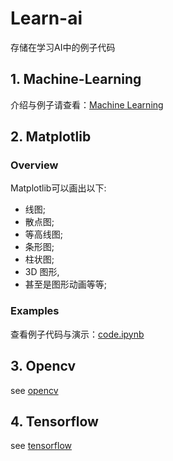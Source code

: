 # Learn-ai

存储在学习AI中的例子代码

## 1. Machine-Learning

介绍与例子请查看：[Machine Learning](./machine-learning/readme.md)


## 2. Matplotlib

### Overview

Matplotlib可以画出以下:

- 线图;
- 散点图;
- 等高线图;
- 条形图;
- 柱状图;
- 3D 图形,
- 甚至是图形动画等等;

### Examples

查看例子代码与演示：[code.ipynb](./matplotlib/examples.ipynb)

## 3. Opencv

see [opencv](./opencv/readme.md)

## 4. Tensorflow

see [tensorflow](./tensorflow/readme.md)